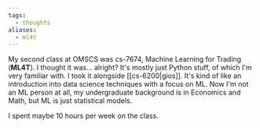 ```yaml
---
tags:
  - thoughts
aliases:
  - ml4t
---
```

My second class at OMSCS was cs-7674, Machine Learning for Trading (**ML4T**). I thought it was... alright? It's mostly just Python stuff, of which I'm very familiar with. I took it alongside [[cs-6200|gios]]. It's kind of like an introduction into data science techniques with a focus on ML. Now I'm not an ML person at all, my undergraduate background is in Economics and Math, but ML is just statistical models.

I spent maybe 10 hours per week on the class. 

